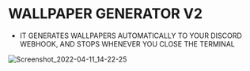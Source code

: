 # WALLPAPER GENERATOR V2

* IT GENERATES WALLPAPERS AUTOMATICALLY TO YOUR DISCORD WEBHOOK, AND STOPS WHENEVER YOU CLOSE THE TERMINAL

![Screenshot_2022-04-11_14-22-25](https://user-images.githubusercontent.com/102387043/162836030-8fee2268-d782-493a-b288-ec7057014c95.jpg)
